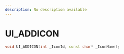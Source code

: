 ```yaml
---
description: No description available 
---
```


# UI_ADDICON

```cpp
void UI_ADDICON(int _IconId, const char* _IconName);
```